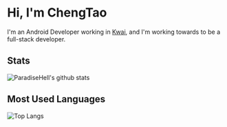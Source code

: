 # Hi, I'm ChengTao
I'm an Android Developer working in [Kwai](https://www.kuaishou.com/), and I'm working towards to be a full-stack developer.

## Stats
![ParadiseHell's github stats](https://github-readme-stats.vercel.app/api?username=paradisehell&show_icons=true&theme=dracula)

## Most Used Languages
![Top Langs](https://github-readme-stats.wasabeef.vercel.app/api/top-langs/?username=paradisehell&show_icons=true&layout=compact&theme=radical)

